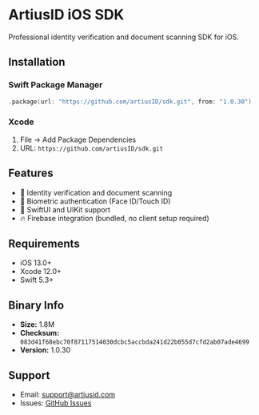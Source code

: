 # ArtiusID iOS SDK

Professional identity verification and document scanning SDK for iOS.

## Installation

### Swift Package Manager
```swift
.package(url: "https://github.com/artiusID/sdk.git", from: "1.0.30")
```

### Xcode
1. File → Add Package Dependencies
2. URL: `https://github.com/artiusID/sdk.git`

## Features

- 📱 Identity verification and document scanning
- 🔐 Biometric authentication (Face ID/Touch ID)
- 🎨 SwiftUI and UIKit support
- 🔥 Firebase integration (bundled, no client setup required)

## Requirements

- iOS 13.0+
- Xcode 12.0+
- Swift 5.3+

## Binary Info

- **Size:** 1.8M
- **Checksum:** `083d41f68ebc70f87117514030dcbc5accbda241d22b055d7cfd2ab07ade4699`
- **Version:** 1.0.30

## Support

- Email: support@artiusid.com
- Issues: [GitHub Issues](https://github.com/artiusID/sdk/issues)

